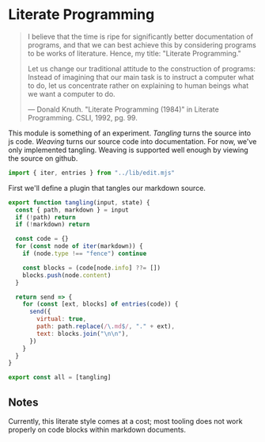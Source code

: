 # Literate Programming

> I believe that the time is ripe for significantly better documentation of
> programs, and that we can best achieve this by considering programs to be
> works of literature. Hence, my title: "Literate Programming."
>
> Let us change our traditional attitude to the construction of programs:
> Instead of imagining that our main task is to instruct a computer what to do,
> let us concentrate rather on explaining to human beings what we want a
> computer to do.
>
> — Donald Knuth. "Literate Programming (1984)" in Literate Programming. CSLI,
> 1992, pg. 99.

This module is something of an experiment. _Tangling_ turns the source into js
code. _Weaving_ turns our source code into documentation. For now, we've only
implemented tangling. Weaving is supported well enough by viewing the source on
github.

```mjs
import { iter, entries } from "../lib/edit.mjs"
```

First we'll define a plugin that tangles our markdown source.

```mjs
export function tangling(input, state) {
  const { path, markdown } = input
  if (!path) return
  if (!markdown) return

  const code = {}
  for (const node of iter(markdown)) {
    if (node.type !== "fence") continue

    const blocks = (code[node.info] ??= [])
    blocks.push(node.content)
  }

  return send => {
    for (const [ext, blocks] of entries(code)) {
      send({
        virtual: true,
        path: path.replace(/\.md$/, "." + ext),
        text: blocks.join("\n\n"),
      })
    }
  }
}

export const all = [tangling]
```

## Notes

Currently, this literate style comes at a cost; most tooling does not work
properly on code blocks within markdown documents.
